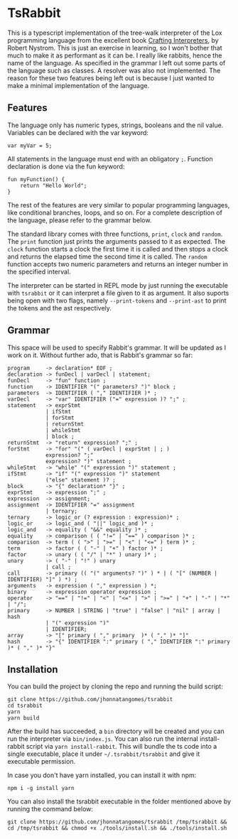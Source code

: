 # TsRabbit

This is a typescript implementation of the tree-walk interpreter of the Lox programming language from the excellent book [Crafting Interpreters], by Robert Nystrom. This is just an exercise in learning, so I won't bother that much to make it as performant as it can be. I really like rabbits, hence the name of the language. As specified in the grammar I left out some parts of the language such as classes. A resolver was also not implemented. The reason for these two features being left out is because I just wanted to make a minimal implementation of the language.

[crafting interpreters]: https://craftinginterpreters.com/

## Features

The language only has numeric types, strings, booleans and the nil value. Variables can be declared with the var keyword:

```
var myVar = 5;
```

All statements in the language must end with an obligatory `;`. Function declaration is done via the fun keyword:

```
fun myFunction() {
    return "Hello World";
}
```

The rest of the features are very similar to popular programming languages, like conditional branches, loops, and so on. For a complete description of the language, please refer to the grammar below.

The standard library comes with three functions, `print`, `clock` and `random`. The `print` function just prints the arguments passed to it as expected. The `clock` function starts a clock the first time it is called and then stops a clock and returns the elapsed time the second time it is called. The `random` function accepts two numeric parameters and returns an integer number in the specified interval.

The interpreter can be started in REPL mode by just running the executable with `tsrabbit` or it can interpret a file given to it as argument. It also suports being open with two flags, namely `--print-tokens` and `--print-ast` to print the tokens and the ast respectively.

## Grammar

This space will be used to specify Rabbit's grammar. It will be updated as I work on it. Without further ado, that is Rabbit's grammar so far:

```
program     -> declaration* EOF ;
declaration -> funDecl | varDecl | statement;
funDecl     -> "fun" function ;
function    -> IDENTIFIER "(" parameters? ")" block ;
parameters  -> IDENTIFIER ( "," IDENTIFIER )* ;
varDecl     -> "var" IDENTIFIER ("=" expression )? ";" ;
statement   -> exprStmt
            | ifStmt
            | forStmt
            | returnStmt
            | whileStmt
            | block ;
returnStmt  -> "return" expression? ";" ;
forStmt     -> "for" "(" ( varDecl | exprStmt | ; )
            expression? ";"
            expression? ")" statement ;
whileStmt   -> "while" "(" expression ")" statement ;
ifStmt      -> "if" "(" expression ")" statement
            ("else" statement )? ;
block       -> "{" declaration* "}" ;
exprStmt    -> expression ";" ;
expression  -> assignment;
assignment  -> IDENTIFIER "=" assignment
            | ternary;
ternary     -> logic_or (? expression : expression)* ;
logic_or    -> logic_and ( "||" logic_and )* ;
logic_and   -> equality ( "&&" equality )* ;
equality    -> comparison ( ( "!=" | "==" ) comparison )* ;
comparison  -> term ( ( ">" | ">=" | "<" | "<=" ) term )* ;
term        -> factor ( ( "-" | "+" ) factor )* ;
factor      -> unary ( ( "/" | "*" ) unary )* ;
unary       -> ( "-" | "!" ) unary
            | call ;
call        -> primary (( "(" arguments? ")" ) * | ( "[" (NUMBER | IDENTIFIER) "]" ) *) ;
arguments   -> expression ( "," expression ) *;
binary      -> expression operator expression ;
operator    -> "==" | "!=" | "<" | "<=" | ">" | ">=" | "+" | "-" | "*" | "/";
primary     -> NUMBER | STRING | "true" | "false" | "nil" | array | hash
            | "(" expression ")"
            | IDENTIFIER;
array       -> "[" primary ( "," primary  )* ( "," )* "]"
hash        -> "{" IDENTIFIER ":" primary ( "," IDENTIFIER ":" primary )* ( "," )* "}"
```

## Installation

You can build the project by cloning the repo and running the build script:

```
git clone https://github.com/jhonnatangomes/tsrabbit
cd tsrabbit
yarn
yarn build
```

After the build has succeeded, a `bin` directory will be created and you can run the interpreter via `bin/index.js`. You can also run the internal install-rabbit script via `yarn install-rabbit`. This will bundle the ts code into a single executable, place it under `~/.tsrabbit/tsrabbit` and give it executable permission.

In case you don't have yarn installed, you can install it with npm:

```
npm i -g install yarn
```

You can also install the tsrabbit executable in the folder mentioned above by running the command below:

```
git clone https://github.com/jhonnatangomes/tsrabbit /tmp/tsrabbit && cd /tmp/tsrabbit && chmod +x ./tools/install.sh && ./tools/install.sh
```
